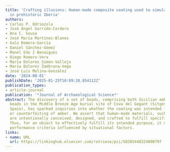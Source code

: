 ```yaml
---
title: 'Crafting illusions: Human-made composite coating used to simulate amber beads
  in prehistoric Iberia'
authors:
- Carlos P. Odriozola
- José Ángel Garrido-Cordero
- Ana C. Sousa
- José María Martínez-Blanes
- Galo Romero-García
- Daniel Sánchez-Gómez
- Manel Edo I Benaigues
- Diego Romero-Vera
- María Dolores Simón-Vallejo
- María Dolores Zambrana-Vega
- José Luis Molina-González
date: '2024-08-01'
publishDate: '2025-01-25T18:09:28.854112Z'
publication_types:
- article-journal
publication: '*Journal of Archaeological Science*'
abstract: The discovery of a set of beads, comprising both Sicilian amber and resin-coated
  beads in the Middle Bronze Age burial site of Cova del Gegant (Sitges, Barcelona,
  Spain), has sparked inquiries into whether the coating was intended for imitation
  or counterfeiting of amber. We assert that human-made materials, such as bead coatings,
  are intentionally conceived, designed, and crafted to fulfill specific functions.
  Thus, for an object to effectively fulfill its intended purpose, it must meet particular
  performance criteria influenced by situational factors.
links:
- name: URL
  url: https://linkinghub.elsevier.com/retrieve/pii/S0305440324000797
---
```

